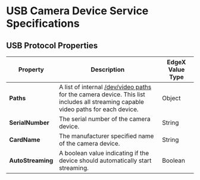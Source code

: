 # USB Camera Device Service Specifications

## USB Protocol Properties
| Property | Description | EdgeX Value Type |               
| -- | -- | -- |  
| **Paths** | A list of internal [/dev/video paths](https://www.kernel.org/doc/html/v4.9/media/uapi/v4l/dev-capture.html) for the camera device. This list includes all streaming capable video paths for each device. | Object |  
| **SerialNumber** | The serial number of the camera device. | String |  
| **CardName** | The manufacturer specified name of the camera device. | String |
| **AutoStreaming** | A boolean value indicating if the device should automatically start streaming. | Boolean |
